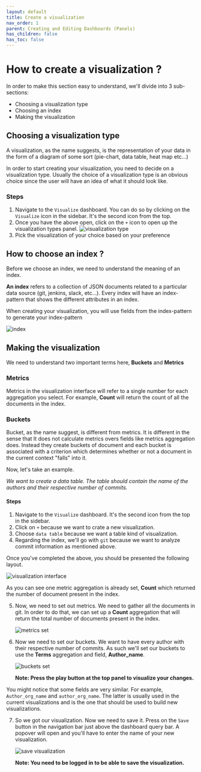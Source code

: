 ```yaml
---
layout: default
title: Create a visualization
nav_order: 1
parent: Creating and Editing Dashboards (Panels)
has_children: false
has_toc: false
---
```


# How to create a visualization ?

In order to make this section easy to understand, we'll divide into 3 sub-sections:
- Choosing a visualization type
- Choosing an index
- Making the visualization

## Choosing a visualization type

A visualization, as the name suggests, is the representation of your data in the form of a
diagram of some sort (pie-chart, data table, heat map etc...)

In order to start creating your visualization, you need to decide on a visualization type.
Usually the choice of a visualization type is an obvious choice since the user will have
an idea of what it should look like.

### Steps
1. Navigate to the `Visualize` dashboard. You can do so by clicking on the `Visualize`
   icon in the sidebar. It's the second icon from the top.
2. Once you have the above open, click on the `+` icon to open up the visualization types
   panel.
   ![visualization type](../assets/visualization-type.png)
3. Pick the visualization of your choice based on your preference

## How to choose an index ?

Before we choose an index, we need to understand the meaning of an index.

**An index** refers to a collection of JSON documents related to a particular data source
(git, jenkins, slack, etc...). Every index will have an index-pattern that shows the
different attributes in an index. 

When creating your visualization, you will use fields from the index-pattern to generate
your index-pattern

![index](../assets/index.png)

## Making the visualization

We need to understand two important terms here,
**Buckets** and **Metrics**

### Metrics
Metrics in the visualization interface will refer to a single number for each aggregation
you select. For example, **Count** will return the count of all the documents in the
index.

### Buckets
Bucket, as the name suggest, is different from metrics. It is different in the sense that
It does not calculate metrics overs fields like metrics aggregation does. Instead they
create buckets of document and each bucket is associated with a criterion which determines
whether or not a document in the current context "falls" into it.

Now, let's take an example.

*We want to create a data table. The table should contain the name of the authors and
their respective number of commits.*

#### Steps
1. Navigate to the `Visualize` dashboard. It's the second icon from the top in the
   sidebar.
2. Click on `+` because we want to crate a new visualization.
3. Choose `data table` because we want a table kind of visualization.
4. Regarding the index, we'll go with `git` because we want to analyze commit information
   as mentioned above.

Once you've completed the above, you should be presented the following layout.

![visualization interface](../assets/visualization_interface.png)

As you can see one metric aggregation is already set, **Count** which returned the number
of document present in the index.

5. Now, we need to set out metrics. We need to gather all the documents in git. In order
   to do that, we can set up a **Count** aggregation that will return the total number of
   documents present in the index.

   ![metrics set](../assets/metrics_set.png)

6. Now we need to set our buckets. We want to have every author with their respective
   number of commits. As such we'll set our buckets to use the **Terms** aggregation and
   field, **Author_name**.

   ![buckets set](../assets/buckets_set.png)

   **Note: Press the play button at the top panel to visualize your changes.**

You might notice that some fields are very similar. For example, `Author_org_name` and
`author_org_name`. The latter is usually used in the current visualizations and is the one
that should be used to build new visualizations.

7. So we got our visualization. Now we need to save it. Press on the `Save` button in the
   navigation bar just above the dashboard query bar. A popover will open and you'll have
   to enter the name of your new visualization.

   ![save visualization](../assets/save_visualization.png)

   **Note: You need to be logged in to be able to save the visualization.**
